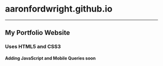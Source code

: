 # aaronfordwright.github.io
---------------
## My Portfolio Website
### Uses HTML5 and CSS3
#### Adding JavaScript and Mobile Queries soon
